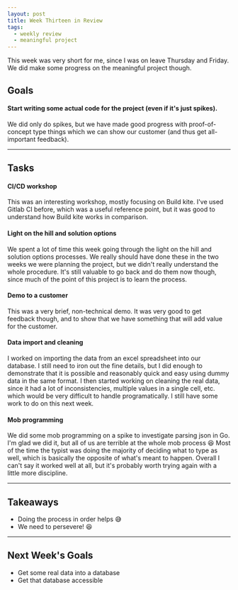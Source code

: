 ```yaml
---
layout: post
title: Week Thirteen in Review
tags:
  - weekly review
  - meaningful project
---
```


This week was very short for me, since I was on leave Thursday and Friday. We did make some progress on the meaningful project though.

## Goals

#### Start writing some actual code for the project (even if it's just spikes).

We did only do spikes, but we have made good progress with proof-of-concept type things which we can show our customer (and thus get all-important feedback).

---

## Tasks

#### CI/CD workshop

This was an interesting workshop, mostly focusing on Build kite. I've used Gitlab CI before, which was a useful reference point, but it was good to understand how Build kite works in comparison.

#### Light on the hill and solution options

We spent a lot of time this week going through the light on the hill and solution options processes. We really should have done these in the two weeks we were planning the project, but we didn't really understand the whole procedure. It's still valuable to go back and do them now though, since much of the point of this project is to learn the process.

#### Demo to a customer

This was a very brief, non-technical demo. It was very good to get feedback though, and to show that we have something that will add value for the customer.

#### Data import and cleaning

I worked on importing the data from an excel spreadsheet into our database. I still need to iron out the fine details, but I did enough to demonstrate that it is possible and reasonably quick and easy using dummy data in the same format. I then started working on cleaning the real data, since it had a lot of inconsistencies, multiple values in a single cell, etc. which would be very difficult to handle programatically. I still have some work to do on this next week.

#### Mob programming

We did some mob programming on a spike to investigate parsing json in Go. I'm glad we did it, but all of us are terrible at the whole mob process :laughing: Most of the time the typist was doing the majority of deciding what to type as well, which is basically the opposite of what's meant to happen. Overall I can't say it worked well at all, but it's probably worth trying again with a little more discipline.

---

## Takeaways

* Doing the process in order helps :sweat_smile:
* We need to persevere! :laughing:

---

## Next Week's Goals
 
 * Get some real data into a database
 * Get that database accessible
